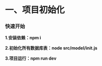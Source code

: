 # 一、项目初始化

### 快速开始

**1.安装依赖：npm i**

**2.初始化所有数据库表：node src/model/init.js**

**3.项目运行：npm run dev**

